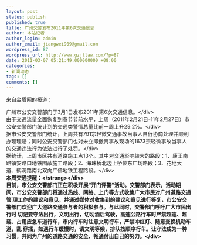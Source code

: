 ```yaml
---
layout: post
status: publish
published: true
title: 广州交警发布2011年第6次交通信息
author: 本站记者
author_login: admin
author_email: jiangwei909@gmail.com
wordpress_id: 87
wordpress_url: http://www.gzjtlaw.com/?p=87
date: 2011-03-07 05:21:49.000000000 +08:00
categories:
- 新闻动态
tags: []
comments: []
---
```

来自金盾网的报道：
<div>广州市公安交警部门于3月1日发布2011年第6次交通信息。<&#47;div>
<div>由于交通流量全面恢复到春节节前水平，上周（2011年2月21日-11年2月27日）市公安交警部门统计到的交通类警情总量比前一周上升29.2%。<&#47;div>
<div>据市公安交警部门统计，上周共有791宗轻微交通事故当事人自行协商处理并顺利办理理赔；同时公安交警部门也对未立即撤离事故现场的1673宗轻微事故当事人的交通违法行为依法进行了处罚。<&#47;div>
<div>据统计，上周市区共有道路施工点13个。其中对交通影响较大的路段：1、康王南路镇安路口地铁围蔽施工路段；2、海珠桥北边上桥位东广场路段；3、花地大道、鹤洞路南北双向广佛地铁工程路段。<&#47;div>
<div><strong> 本周交通提醒：<&#47;strong><&#47;div>
<div>目前，市公安交警部门正在积极开展&ldquo;开门评警&rdquo;活动。交警部门表示，活动期间，市公安交警部门将通过热线、网络、上门等方式收集广大市民对广州道路交通管 理工作的建议和意见，并通过媒体对收集到的建议和意见进行答复，市公安交警部门欢迎广大道路交通参与者的积极参与。与此同时，交警部门呼吁广大市民出行时 切记要守法出行，文明出行，切勿酒后驾驶，高速公路行车时严禁超速、超载、占用应急车道行车，市内行车时注意文明行车，严禁冲红灯、随意变换机动车道，乱 穿插，如遇行车缓慢时，请文明等候，排队按顺序行车。让守法成为一种习惯，共同为广州的道路交通的安全、畅通付出自己的努力。<&#47;div>
